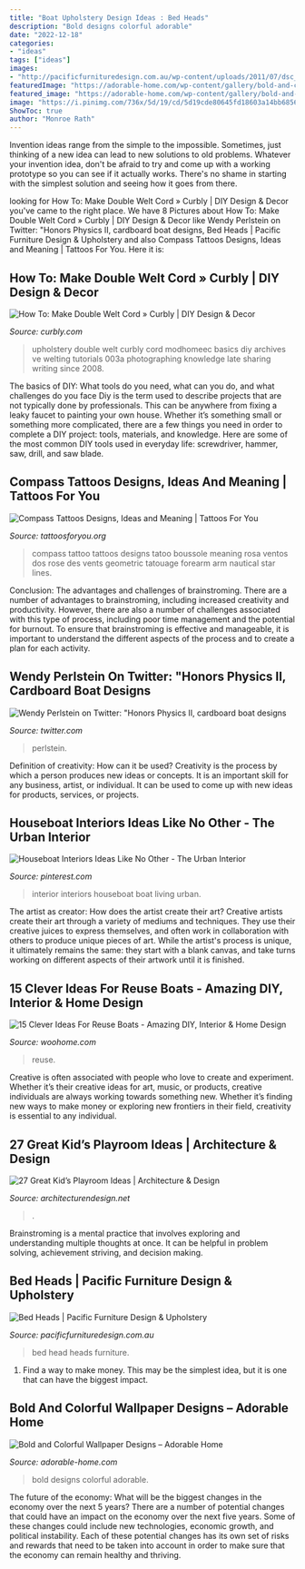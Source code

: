 ```yaml
---
title: "Boat Upholstery Design Ideas : Bed Heads"
description: "Bold designs colorful adorable"
date: "2022-12-18"
categories:
- "ideas"
tags: ["ideas"]
images:
- "http://pacificfurnituredesign.com.au/wp-content/uploads/2011/07/dsc_0040.jpg"
featuredImage: "https://adorable-home.com/wp-content/gallery/bold-and-colorful-wallpaper-designs/bold-and-colorful-wallpaper-designs-5.jpg"
featured_image: "https://adorable-home.com/wp-content/gallery/bold-and-colorful-wallpaper-designs/bold-and-colorful-wallpaper-designs-5.jpg"
image: "https://i.pinimg.com/736x/5d/19/cd/5d19cde80645fd18603a14bb6856e70b--houseboats-interior-ideas.jpg"
ShowToc: true
author: "Monroe Rath"
---
```



Invention ideas range from the simple to the impossible. Sometimes, just thinking of a new idea can lead to new solutions to old problems. Whatever your invention idea, don't be afraid to try and come up with a working prototype so you can see if it actually works. There's no shame in starting with the simplest solution and seeing how it goes from there.

	

		
looking for How To: Make Double Welt Cord » Curbly | DIY Design &amp; Decor you've came to the right place. We have 8 Pictures about How To: Make Double Welt Cord » Curbly | DIY Design &amp; Decor like Wendy Perlstein on Twitter: &quot;Honors Physics II, cardboard boat designs, Bed Heads | Pacific Furniture Design &amp; Upholstery and also Compass Tattoos Designs, Ideas and Meaning | Tattoos For You. Here it is:
		
    
## How To: Make Double Welt Cord » Curbly | DIY Design &amp; Decor

<img loading=lazy src="http://assets.curbly.com/photos/0000/0006/6506/doubleweltcord_003a.jpg" onerror="this.onerror=null;this.src='https://tse1.mm.bing.net/th?id=OIP.vxC35JzyR_tKf4UDwMZbBAHaFy&amp;pid=15.1';" alt="How To: Make Double Welt Cord » Curbly | DIY Design &amp; Decor">

_Source: curbly.com_

>upholstery double welt curbly cord modhomeec basics diy archives ve welting tutorials 003a photographing knowledge late sharing writing since 2008. 

	

The basics of DIY: What tools do you need, what can you do, and what challenges do you face
Diy is the term used to describe projects that are not typically done by professionals. This can be anywhere from fixing a leaky faucet to painting your own house. Whether it’s something small or something more complicated, there are a few things you need in order to complete a DIY project: tools, materials, and knowledge. Here are some of the most common DIY tools used in everyday life: screwdriver, hammer, saw, drill, and saw blade.

    
## Compass Tattoos Designs, Ideas And Meaning | Tattoos For You

<img loading=lazy src="http://www.tattoosforyou.org/wp-content/uploads/2013/09/Compass-Tattoo-Images-764x1024.jpg" onerror="this.onerror=null;this.src='https://tse4.mm.bing.net/th?id=OIP.GLMbrY62mVe6O6vxp_h6DgHaJ7&amp;pid=15.1';" alt="Compass Tattoos Designs, Ideas and Meaning | Tattoos For You">

_Source: tattoosforyou.org_

>compass tattoo tattoos designs tatoo boussole meaning rosa ventos dos rose des vents geometric tatouage forearm arm nautical star lines. 

	

Conclusion: The advantages and challenges of brainstroming.
There are a number of advantages to brainstroming, including increased creativity and productivity. However, there are also a number of challenges associated with this type of process, including poor time management and the potential for burnout. To ensure that brainstroming is effective and manageable, it is important to understand the different aspects of the process and to create a plan for each activity.

    
## Wendy Perlstein On Twitter: &quot;Honors Physics II, Cardboard Boat Designs

<img loading=lazy src="https://pbs.twimg.com/media/CjeNwZKVAAA8_VF.jpg:large" onerror="this.onerror=null;this.src='https://tse1.mm.bing.net/th?id=OIP.5lyTgHnbRw9WkBcP-l6CoQHaJ4&amp;pid=15.1';" alt="Wendy Perlstein on Twitter: &quot;Honors Physics II, cardboard boat designs">

_Source: twitter.com_

>perlstein. 

	

Definition of creativity: How can it be used?
Creativity is the process by which a person produces new ideas or concepts. It is an important skill for any business, artist, or individual. It can be used to come up with new ideas for products, services, or projects.

    
## Houseboat Interiors Ideas Like No Other - The Urban Interior

<img loading=lazy src="https://i.pinimg.com/736x/5d/19/cd/5d19cde80645fd18603a14bb6856e70b--houseboats-interior-ideas.jpg" onerror="this.onerror=null;this.src='https://tse3.mm.bing.net/th?id=OIP.vP4AhWf3zRmya8NqCnjrAwHaNA&amp;pid=15.1';" alt="Houseboat Interiors Ideas Like No Other - The Urban Interior">

_Source: pinterest.com_

>interior interiors houseboat boat living urban. 

	

The artist as creator: How does the artist create their art?
Creative artists create their art through a variety of mediums and techniques. They use their creative juices to express themselves, and often work in collaboration with others to produce unique pieces of art. While the artist's process is unique, it ultimately remains the same: they start with a blank canvas, and take turns working on different aspects of their artwork until it is finished.

    
## 15 Clever Ideas For Reuse Boats - Amazing DIY, Interior &amp; Home Design

<img loading=lazy src="https://www.woohome.com/wp-content/uploads/2013/08/reuse-old-boat-7-2.jpg" onerror="this.onerror=null;this.src='https://tse3.mm.bing.net/th?id=OIP.HCLrPcYK_nb034HIisEVvAHaJ3&amp;pid=15.1';" alt="15 Clever Ideas For Reuse Boats - Amazing DIY, Interior &amp; Home Design">

_Source: woohome.com_

>reuse. 

	

Creative is often associated with people who love to create and experiment. Whether it’s their creative ideas for art, music, or products, creative individuals are always working towards something new. Whether it’s finding new ways to make money or exploring new frontiers in their field, creativity is essential to any individual.

    
## 27 Great Kid’s Playroom Ideas | Architecture &amp; Design

<img loading=lazy src="https://cdn.architecturendesign.net/wp-content/uploads/2014/09/71.jpeg" onerror="this.onerror=null;this.src='https://tse4.mm.bing.net/th?id=OIP.UG0fjGM6x3Kb6zP7hu8iMwHaE7&amp;pid=15.1';" alt="27 Great Kid’s Playroom Ideas | Architecture &amp; Design">

_Source: architecturendesign.net_

>. 

	

Brainstroming is a mental practice that involves exploring and understanding multiple thoughts at once. It can be helpful in problem solving, achievement striving, and decision making.

    
## Bed Heads | Pacific Furniture Design &amp; Upholstery

<img loading=lazy src="http://pacificfurnituredesign.com.au/wp-content/uploads/2011/07/dsc_0040.jpg" onerror="this.onerror=null;this.src='https://tse1.mm.bing.net/th?id=OIP.1VK0xnstY9CSrxhE3spt8QHaE8&amp;pid=15.1';" alt="Bed Heads | Pacific Furniture Design &amp; Upholstery">

_Source: pacificfurnituredesign.com.au_

>bed head heads furniture. 

	

1) Find a way to make money. This may be the simplest idea, but it is one that can have the biggest impact.

    
## Bold And Colorful Wallpaper Designs – Adorable Home

<img loading=lazy src="https://adorable-home.com/wp-content/gallery/bold-and-colorful-wallpaper-designs/bold-and-colorful-wallpaper-designs-5.jpg" onerror="this.onerror=null;this.src='https://tse4.mm.bing.net/th?id=OIP.WpcGq_VHTmBNxZeOt5uKbgHaLH&amp;pid=15.1';" alt="Bold and Colorful Wallpaper Designs – Adorable Home">

_Source: adorable-home.com_

>bold designs colorful adorable. 

	

The future of the economy: What will be the biggest changes in the economy over the next 5 years?
There are a number of potential changes that could have an impact on the economy over the next five years. Some of these changes could include new technologies, economic growth, and political instability. Each of these potential changes has its own set of risks and rewards that need to be taken into account in order to make sure that the economy can remain healthy and thriving.

